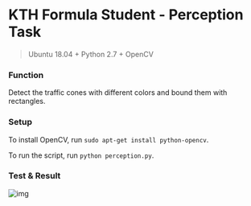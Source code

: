 # KTH Formula Student - Perception Task
> Ubuntu 18.04 + Python 2.7 + OpenCV

### Function 
Detect the traffic cones with different colors and bound them with rectangles.


### Setup
To install OpenCV, run `sudo apt-get install python-opencv`.

To run the script, run `python perception.py`.


### Test & Result
![img](https://github.com/JasperRice/KTHFS-CV/blob/master/Demo.gif)
